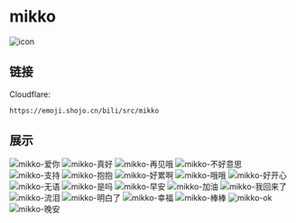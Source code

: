 # mikko
![icon](https://emoji.shojo.cn/bili/src/mikko/icon.png)
## 链接
Cloudflare:
```
https://emoji.shojo.cn/bili/src/mikko
```
## 展示
![mikko-爱你](https://emoji.shojo.cn/bili/src/mikko/mikko-爱你.png)
![mikko-真好](https://emoji.shojo.cn/bili/src/mikko/mikko-真好.png)
![mikko-再见哦](https://emoji.shojo.cn/bili/src/mikko/mikko-再见哦.png)
![mikko-不好意思](https://emoji.shojo.cn/bili/src/mikko/mikko-不好意思.png)
![mikko-支持](https://emoji.shojo.cn/bili/src/mikko/mikko-支持.png)
![mikko-抱抱](https://emoji.shojo.cn/bili/src/mikko/mikko-抱抱.png)
![mikko-好累啊](https://emoji.shojo.cn/bili/src/mikko/mikko-好累啊.png)
![mikko-哦哦](https://emoji.shojo.cn/bili/src/mikko/mikko-哦哦.png)
![mikko-好开心](https://emoji.shojo.cn/bili/src/mikko/mikko-好开心.png)
![mikko-无语](https://emoji.shojo.cn/bili/src/mikko/mikko-无语.png)
![mikko-是吗](https://emoji.shojo.cn/bili/src/mikko/mikko-是吗.png)
![mikko-早安](https://emoji.shojo.cn/bili/src/mikko/mikko-早安.png)
![mikko-加油](https://emoji.shojo.cn/bili/src/mikko/mikko-加油.png)
![mikko-我回来了](https://emoji.shojo.cn/bili/src/mikko/mikko-我回来了.png)
![mikko-流泪](https://emoji.shojo.cn/bili/src/mikko/mikko-流泪.png)
![mikko-明白了](https://emoji.shojo.cn/bili/src/mikko/mikko-明白了.png)
![mikko-幸福](https://emoji.shojo.cn/bili/src/mikko/mikko-幸福.png)
![mikko-棒棒](https://emoji.shojo.cn/bili/src/mikko/mikko-棒棒.png)
![mikko-ok](https://emoji.shojo.cn/bili/src/mikko/mikko-ok.png)
![mikko-晚安](https://emoji.shojo.cn/bili/src/mikko/mikko-晚安.png)
